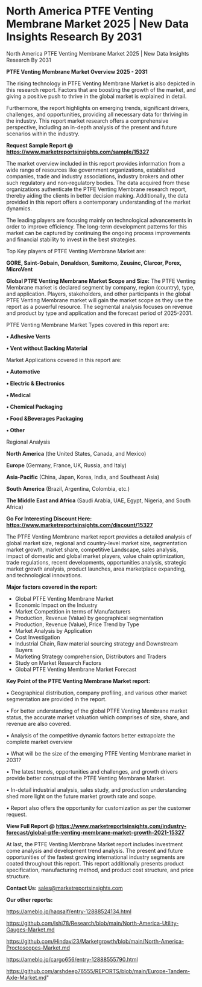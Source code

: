 # North America PTFE Venting Membrane Market 2025 | New Data Insights Research By 2031
North America PTFE Venting Membrane Market 2025 | New Data Insights Research By 2031

<Strong> PTFE Venting Membrane Market Overview 2025 - 2031</strong>

The rising technology in PTFE Venting Membrane Market is also depicted in this research report. Factors that are boosting the growth of the market, and giving a positive push to thrive in the global market is explained in detail.

Furthermore, the report highlights on emerging trends, significant drivers, challenges, and opportunities, providing all necessary data for thriving in the industry. This report market research offers a comprehensive perspective, including an in-depth analysis of the present and future scenarios within the industry.

<strong>Request Sample Report @ <a href=https://www.marketreportsinsights.com/sample/15327>https://www.marketreportsinsights.com/sample/15327</a></strong>

The market overview included in this report provides information from a wide range of resources like government organizations, established companies, trade and industry associations, industry brokers and other such regulatory and non-regulatory bodies. The data acquired from these organizations authenticate the PTFE Venting Membrane research report, thereby aiding the clients in better decision making. Additionally, the data provided in this report offers a contemporary understanding of the market dynamics.

The leading players are focusing mainly on technological advancements in order to improve efficiency. The long-term development patterns for this market can be captured by continuing the ongoing process improvements and financial stability to invest in the best strategies.

Top Key players of PTFE Venting Membrane Market are:

<strong>GORE, Saint-Gobain, Donaldson, Sumitomo, Zeusinc, Clarcor, Porex, MicroVent</strong>

<strong><b>Global PTFE Venting Membrane Market Scope and Size:</b></strong>
The PTFE Venting Membrane market is declared segment by company, region (country), type, and application. Players, stakeholders, and other participants in the global PTFE Venting Membrane market will gain the market scope as they use the report as a powerful resource. The segmental analysis focuses on revenue and product by type and application and the forecast period of 2025-2031.

PTFE Venting Membrane Market Types covered in this report are:

<strong>• Adhesive Vents

• Vent without Backing Material</strong>

Market Applications covered in this report are:

<strong>• Automotive

• Electric & Electronics

• Medical

• Chemical Packaging

• Food &Beverages Packaging

• Other</strong> 

Regional Analysis

<strong>North America</strong> (the United States, Canada, and Mexico)

<strong>Europe</strong> (Germany, France, UK, Russia, and Italy)

<strong>Asia-Pacific</strong> (China, Japan, Korea, India, and Southeast Asia)

<strong>South America</strong> (Brazil, Argentina, Colombia, etc.)

<strong>The Middle East and Africa</strong> (Saudi Arabia, UAE, Egypt, Nigeria, and South Africa)

<strong>Go For Interesting Discount Here: <a href=https://www.marketreportsinsights.com/discount/15327>https://www.marketreportsinsights.com/discount/15327</a></strong>

The PTFE Venting Membrane market report provides a detailed analysis of global market size, regional and country-level market size, segmentation market growth, market share, competitive Landscape, sales analysis, impact of domestic and global market players, value chain optimization, trade regulations, recent developments, opportunities analysis, strategic market growth analysis, product launches, area marketplace expanding, and technological innovations.

<strong><b>Major factors covered in the report:</b></strong>
<ul>
  <li>Global PTFE Venting Membrane Market </li>
  <li>Economic Impact on the Industry</li>
  <li>Market Competition in terms of Manufacturers</li>
  <li>Production, Revenue (Value) by geographical segmentation</li>
  <li>Production, Revenue (Value), Price Trend by Type</li>
  <li>Market Analysis by Application</li>
  <li>Cost Investigation</li>
  <li>Industrial Chain, Raw material sourcing strategy and Downstream Buyers</li>
  <li>Marketing Strategy comprehension, Distributors and Traders</li>
  <li>Study on Market Research Factors</li>
  <li>Global PTFE Venting Membrane Market Forecast</li>
</ul>

<strong><b>Key Point of the PTFE Venting Membrane Market report:</b></strong>

• Geographical distribution, company profiling, and various other market segmentation are provided in the report.

• For better understanding of the global PTFE Venting Membrane market status, the accurate market valuation which comprises of size, share, and revenue are also covered.

• Analysis of the competitive dynamic factors better extrapolate the complete market overview

• What will be the size of the emerging PTFE Venting Membrane market in 2031?

• The latest trends, opportunities and challenges, and growth drivers provide better construal of the PTFE Venting Membrane Market.

• In-detail industrial analysis, sales study, and production understanding shed more light on the future market growth rate and scope.

• Report also offers the opportunity for customization as per the customer request.

<strong><b>View Full Report @ <a href=https://www.marketreportsinsights.com/industry-forecast/global-ptfe-venting-membrane-market-growth-2021-15327>https://www.marketreportsinsights.com/industry-forecast/global-ptfe-venting-membrane-market-growth-2021-15327</a></b></strong>


At last, the PTFE Venting Membrane Market report includes investment come analysis and development trend analysis. The present and future opportunities of the fastest growing international industry segments are coated throughout this report. This report additionally presents product specification, manufacturing method, and product cost structure, and price structure.

<strong>Contact Us:</strong>
sales@marketreportsinsights.com

<strong>Our other reports:</strong>

<a href=https://ameblo.jp/haqsaif/entry-12888524134.html>https://ameblo.jp/haqsaif/entry-12888524134.html</a>

<a href=https://github.com/Ishi78/Research/blob/main/North-America-Utility-Gauges-Market.md>https://github.com/Ishi78/Research/blob/main/North-America-Utility-Gauges-Market.md</a>

<a href=https://github.com/Hindavi23/Marketgrowth/blob/main/North-America-Proctoscopes-Market.md>https://github.com/Hindavi23/Marketgrowth/blob/main/North-America-Proctoscopes-Market.md</a>

<a href=https://ameblo.jp/cargo656/entry-12888555790.html>https://ameblo.jp/cargo656/entry-12888555790.html</a>

<a href=https://github.com/arshdeep76555/REPORTS/blob/main/Europe-Tandem-Axle-Market.md>https://github.com/arshdeep76555/REPORTS/blob/main/Europe-Tandem-Axle-Market.md</a>"
